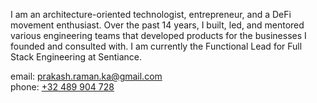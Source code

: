 I am an architecture-oriented technologist, entrepreneur, and a DeFi movement enthusiast. Over the past 14 years, I built, led, and mentored various engineering teams that developed products for the businesses I founded and consulted with. I am currently the Functional Lead for Full Stack Engineering at Sentiance.

email: [prakash.raman.ka@gmail.com](mailto:prakash.raman.ka@gmail.com) <br>
phone: [+32 489 904 728](tel:+32489904728)